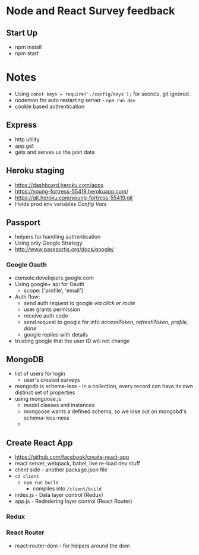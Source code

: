# Node and React Survey feedback

## Start Up
* npm install
* npm start

# Notes
* Using `const keys = require('./config/keys');` for secrets, git ignored.
* nodemon for auto restarting server - `npm run dev`
* cookie based authentication
 

## Express
* http utility
* app.get 
* gets and serves us the json data


## Heroku staging
* https://dashboard.heroku.com/apps
* https://young-fortress-55419.herokuapp.com/
* https://git.heroku.com/young-fortress-55419.git
* Holds prod env variables _Config Vars_


## Passport
* helpers for handling authentication
* Using only Google Strategy
* http://www.passportjs.org/docs/google/


### Google Oauth
* console.developers.google.com
* Using google+ api for Oauth
    * scope: ['profile', 'email']
* Auth flow:
    * send auth request to google _via click or route_
    * user grants permission
    * receive auth code
    * send request to google for info _accessToken, refreshToken, profile, done_
    * google replies with details
* trusting google that the user ID will not change


## MongoDB
* list of users for login
    * user's created surveys
* mongodb is schema-less - in a collection, every record can have its own distinct set of properties
* using mongoose.js
    * model classes and instances
    * mongoose wants a defined schema, so we lose out on mongobd's schema-less-ness
    * 


## Create React App
* https://github.com/facebook/create-react-app
* react server, webpack, babel, live re-load dev stuff
* client side - another package.json file
* `cd client`
    * `npm run build`
        * compiles into `/client/build`
* index.js - Data layer control (Redux)
* app.js - Redndering layer control (React Router)

### Redux

### React Router
* react-router-dom - for helpers around the dom
